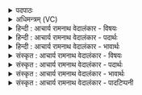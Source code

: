 <details><summary>पदपाठः</summary>

ए꣣ते꣢। सो꣡माः꣢꣯। अ꣢सृक्षत। गृणानाः꣢। श꣡व꣢꣯से। म꣣हे꣢। म꣣दि꣡न्त꣢मस्य। धा꣡र꣢꣯या। १०६१।
</details>

<details><summary>अधिमन्त्रम् (VC)</summary>

- पवमानः सोमः
- जमदग्निर्भार्गवः
- गायत्री
- षड्जः
</details>

<details><summary>हिन्दी : आचार्य रामनाथ वेदालंकार - विषयः</summary>

प्रथम मन्त्र में गुरुओं का वर्णन है।
</details>

<details><summary>हिन्दी : आचार्य रामनाथ वेदालंकार - पदार्थः</summary>

पदार्थान्वयभाषाः -  (एते) ये (गृणानाः) शास्त्रों का उपदेश करते हुए (सोमाः) विद्यारस के भण्डार गुरुजन ! (महे शवसे) महान् बल के लिए (मदिन्तमस्य) अत्यधिक आनन्ददायक ज्ञान की (धारया) धारा के साथ (असृक्षत) विद्यादान कर रहे हैं ॥१॥
</details>

<details><summary>हिन्दी : आचार्य रामनाथ वेदालंकार - भावार्थः</summary>

भावार्थभाषाः -  योग्य गुरुओं से ग्रहण की गयी विद्या शिष्यों की कीर्त्ति करनेवाली होती है ॥१॥
</details>

<details><summary>संस्कृत : आचार्य रामनाथ वेदालंकार - विषयः</summary>

तत्रादौ गुरवो वर्ण्यन्ते।
</details>

<details><summary>संस्कृत : आचार्य रामनाथ वेदालंकार - पदार्थः</summary>

पदार्थान्वयभाषाः -  (एते) इमे (गृणानाः) शास्त्राण्युपदिशन्तः (सोमाः) विद्यारसागाराः गुरवः (महे शवसे) महते बलाय (मदिन्तमस्य) आनन्दयितृतमस्य ज्ञानस्य (धारया) प्रवाहसन्तत्या (असृक्षत) विद्यादानं कुर्वन्ति ॥१॥
</details>

<details><summary>संस्कृत : आचार्य रामनाथ वेदालंकार - भावार्थः</summary>

भावार्थभाषाः -  योग्येभ्यो गुरुभ्यो गृहीता विद्या शिष्याणां कीर्तिकरी जायते ॥१॥
</details>

<details><summary>संस्कृत : आचार्य रामनाथ वेदालंकार - पादटिप्पनी</summary>

टिप्पणी:   १. ऋ० ९।६२।२२,‘शवसे’ इत्यत्र ‘श्रव॑से’।
</details>